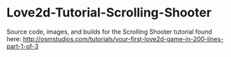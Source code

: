Love2d-Tutorial-Scrolling-Shooter
=================================

Source code, images, and builds for the Scrolling Shooter tutorial found here: http://osmstudios.com/tutorials/your-first-love2d-game-in-200-lines-part-1-of-3
